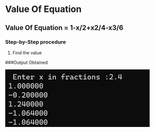 # Value Of Equation

## Value Of Equation = 1-x/2+x2/4-x3/6 

### Step-by-Step procedure 
1. Find the value   
    
###Output Obtained

![Test_Image_1](FractionValue.png)
